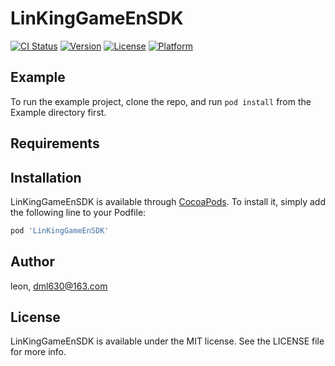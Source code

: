 # LinKingGameEnSDK

[![CI Status](https://img.shields.io/travis/leon/LinKingGameEnSDK.svg?style=flat)](https://travis-ci.org/leon/LinKingGameEnSDK)
[![Version](https://img.shields.io/cocoapods/v/LinKingGameEnSDK.svg?style=flat)](https://cocoapods.org/pods/LinKingGameEnSDK)
[![License](https://img.shields.io/cocoapods/l/LinKingGameEnSDK.svg?style=flat)](https://cocoapods.org/pods/LinKingGameEnSDK)
[![Platform](https://img.shields.io/cocoapods/p/LinKingGameEnSDK.svg?style=flat)](https://cocoapods.org/pods/LinKingGameEnSDK)

## Example

To run the example project, clone the repo, and run `pod install` from the Example directory first.

## Requirements

## Installation

LinKingGameEnSDK is available through [CocoaPods](https://cocoapods.org). To install
it, simply add the following line to your Podfile:

```ruby
pod 'LinKingGameEnSDK'
```

## Author

leon, dml630@163.com

## License

LinKingGameEnSDK is available under the MIT license. See the LICENSE file for more info.
